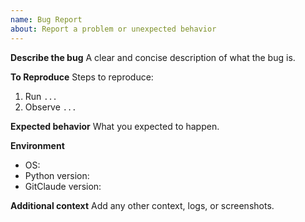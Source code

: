 ```yaml
---
name: Bug Report
about: Report a problem or unexpected behavior
---
```


**Describe the bug**
A clear and concise description of what the bug is.

**To Reproduce**
Steps to reproduce:
1. Run `...`
2. Observe `...`

**Expected behavior**
What you expected to happen.

**Environment**
- OS:
- Python version:
- GitClaude version:

**Additional context**
Add any other context, logs, or screenshots.
